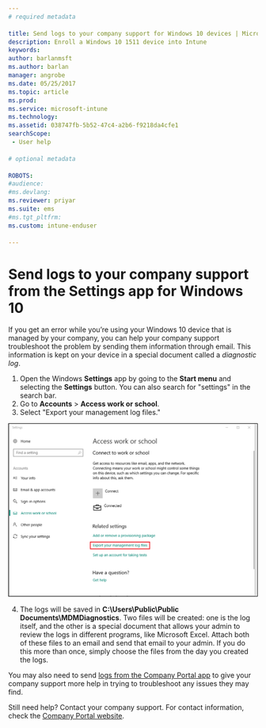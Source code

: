 ```yaml
---
# required metadata

title: Send logs to your company support for Windows 10 devices | Microsoft Docs
description: Enroll a Windows 10 1511 device into Intune
keywords:
author: barlanmsft
ms.author: barlan
manager: angrobe
ms.date: 05/25/2017
ms.topic: article
ms.prod:
ms.service: microsoft-intune
ms.technology:
ms.assetid: 038747fb-5b52-47c4-a2b6-f9218da4cfe1
searchScope:
 - User help

# optional metadata

ROBOTS:  
#audience:
#ms.devlang:
ms.reviewer: priyar
ms.suite: ems
#ms.tgt_pltfrm:
ms.custom: intune-enduser

---
```


# Send logs to your company support from the Settings app for Windows 10

If you get an error while you’re using your Windows 10 device that is managed by your company, you can help your company support troubleshoot the problem by sending them information through email. This information is kept on your device in a special document called a _diagnostic log_.

1.	Open the Windows **Settings** app by going to the **Start menu** and selecting the **Settings** button. You can also search for "settings" in the search bar.
2.	Go to **Accounts** > **Access work or school**.
3.	Select "Export your management log files."

  ![The "Access work or school screen", which presents the Export option underneath the "Related settings" heading.](./media/w10-export-logs.png)

4. The logs will be saved in **C:\Users\Public\Public Documents\MDMDiagnostics**. Two files will be created: one is the log itself, and the other is a special document that allows your admin to review the logs in different programs, like Microsoft Excel. Attach both of these files to an email and send that email to your admin. If you do this more than once, simply choose the files from the day you created the logs. 

You may also need to send [logs from the Company Portal app](send-logs-to-your-it-admin-cp-windows.md) to give your company support more help in trying to troubleshoot any issues they may find. 

Still need help? Contact your company support. For contact information, check the [Company Portal website](https://portal.manage.microsoft.com#HelpDeskDialog).
